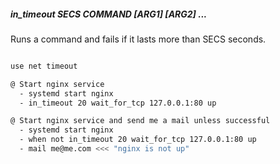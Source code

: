 ##### in_timeout SECS COMMAND [ARG1] [ARG2] ...

Runs a command and fails if it lasts more than SECS seconds.

```bash

use net timeout

@ Start nginx service
  - systemd start nginx
  - in_timeout 20 wait_for_tcp 127.0.0.1:80 up

@ Start nginx service and send me a mail unless successful
  - systemd start nginx
  - when not in_timeout 20 wait_for_tcp 127.0.0.1:80 up
  - mail me@me.com <<< "nginx is not up"
```
